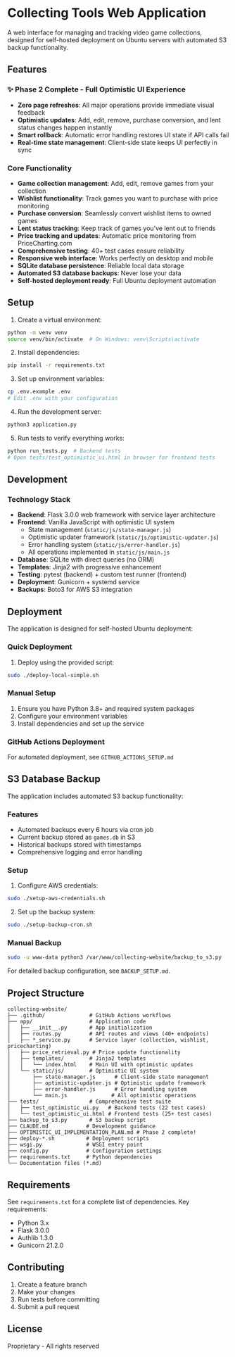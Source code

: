 # Collecting Tools Web Application

A web interface for managing and tracking video game collections, designed for self-hosted deployment on Ubuntu servers with automated S3 backup functionality.

## Features

### ✨ **Phase 2 Complete - Full Optimistic UI Experience**
- **Zero page refreshes**: All major operations provide immediate visual feedback
- **Optimistic updates**: Add, edit, remove, purchase conversion, and lent status changes happen instantly
- **Smart rollback**: Automatic error handling restores UI state if API calls fail
- **Real-time state management**: Client-side state keeps UI perfectly in sync

### Core Functionality
- **Game collection management**: Add, edit, remove games from your collection
- **Wishlist functionality**: Track games you want to purchase with price monitoring
- **Purchase conversion**: Seamlessly convert wishlist items to owned games
- **Lent status tracking**: Keep track of games you've lent out to friends
- **Price tracking and updates**: Automatic price monitoring from PriceCharting.com
- **Comprehensive testing**: 40+ test cases ensure reliability
- **Responsive web interface**: Works perfectly on desktop and mobile
- **SQLite database persistence**: Reliable local data storage
- **Automated S3 database backups**: Never lose your data
- **Self-hosted deployment ready**: Full Ubuntu deployment automation

## Setup

1. Create a virtual environment:
```bash
python -m venv venv
source venv/bin/activate  # On Windows: venv\Scripts\activate
```

2. Install dependencies:
```bash
pip install -r requirements.txt
```

3. Set up environment variables:
```bash
cp .env.example .env
# Edit .env with your configuration
```

4. Run the development server:
```bash
python3 application.py
```

5. Run tests to verify everything works:
```bash
python run_tests.py  # Backend tests
# Open tests/test_optimistic_ui.html in browser for frontend tests
```

## Development

### Technology Stack
- **Backend**: Flask 3.0.0 web framework with service layer architecture
- **Frontend**: Vanilla JavaScript with optimistic UI system
  - State management (`static/js/state-manager.js`)
  - Optimistic updater framework (`static/js/optimistic-updater.js`)
  - Error handling system (`static/js/error-handler.js`)
  - All operations implemented in `static/js/main.js`
- **Database**: SQLite with direct queries (no ORM)
- **Templates**: Jinja2 with progressive enhancement
- **Testing**: pytest (backend) + custom test runner (frontend)
- **Deployment**: Gunicorn + systemd service
- **Backups**: Boto3 for AWS S3 integration

## Deployment

The application is designed for self-hosted Ubuntu deployment:

### Quick Deployment
1. Deploy using the provided script:
```bash
sudo ./deploy-local-simple.sh
```

### Manual Setup
1. Ensure you have Python 3.8+ and required system packages
2. Configure your environment variables
3. Install dependencies and set up the service

### GitHub Actions Deployment
For automated deployment, see `GITHUB_ACTIONS_SETUP.md`

## S3 Database Backup

The application includes automated S3 backup functionality:

### Features
- Automated backups every 6 hours via cron job
- Current backup stored as `games.db` in S3
- Historical backups stored with timestamps
- Comprehensive logging and error handling

### Setup
1. Configure AWS credentials:
```bash
sudo ./setup-aws-credentials.sh
```

2. Set up the backup system:
```bash
sudo ./setup-backup-cron.sh
```

### Manual Backup
```bash
sudo -u www-data python3 /var/www/collecting-website/backup_to_s3.py
```

For detailed backup configuration, see `BACKUP_SETUP.md`.

## Project Structure

```
collecting-website/
├── .github/              # GitHub Actions workflows
├── app/                  # Application code
│   ├── __init__.py       # App initialization
│   ├── routes.py         # API routes and views (40+ endpoints)
│   ├── *_service.py      # Service layer (collection, wishlist, pricecharting)
│   ├── price_retrieval.py # Price update functionality
│   ├── templates/        # Jinja2 templates
│   │   └── index.html    # Main UI with optimistic updates
│   └── static/js/        # Optimistic UI system
│       ├── state-manager.js      # Client-side state management
│       ├── optimistic-updater.js # Optimistic update framework
│       ├── error-handler.js      # Error handling system
│       └── main.js              # All optimistic operations
├── tests/                # Comprehensive test suite
│   ├── test_optimistic_ui.py   # Backend tests (22 test cases)
│   └── test_optimistic_ui.html # Frontend tests (25+ test cases)
├── backup_to_s3.py       # S3 backup script
├── CLAUDE.md            # Development guidance
├── OPTIMISTIC_UI_IMPLEMENTATION_PLAN.md # Phase 2 complete!
├── deploy-*.sh          # Deployment scripts
├── wsgi.py              # WSGI entry point
├── config.py            # Configuration settings
├── requirements.txt     # Python dependencies
└── Documentation files (*.md)
```

## Requirements

See `requirements.txt` for a complete list of dependencies. Key requirements:
- Python 3.x
- Flask 3.0.0
- Authlib 1.3.0
- Gunicorn 21.2.0

## Contributing

1. Create a feature branch
2. Make your changes
3. Run tests before committing
4. Submit a pull request

## License

Proprietary - All rights reserved
